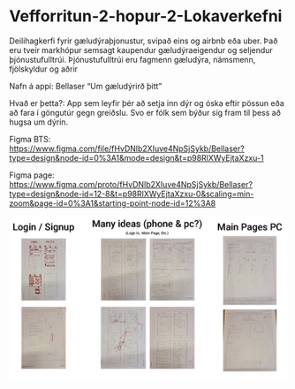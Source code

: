 # Vefforritun-2-hopur-2-Lokaverkefni


Deilihagkerfi fyrir gæludýraþjonustur, svipað eins og airbnb eða uber.  Það eru tveir markhópur semsagt kaupendur gæludýraeigendur og seljendur þjónustufulltrúi. Þjónustufulltrúi eru fagmenn gæludýra, námsmenn, fjölskyldur og aðrir

Nafn á appi: Bellaser “Um gæludýrirð þitt” 

Hvað er þetta?:
App sem leyfir þér að setja inn dýr og óska eftir pössun eða að fara í göngutúr gegn greiðslu. 
Svo er fólk sem býður sig fram til þess að hugsa um dýrin.

Figma BTS: https://www.figma.com/file/fHvDNlb2XIuve4NpSjSykb/Bellaser?type=design&node-id=0%3A1&mode=design&t=p98RlXWyEjtaXzxu-1

Figma page: https://www.figma.com/proto/fHvDNlb2XIuve4NpSjSykb/Bellaser?type=design&node-id=12-8&t=p98RlXWyEjtaXzxu-0&scaling=min-zoom&page-id=0%3A1&starting-point-node-id=12%3A8

![Alt text](artboard.jpg)
